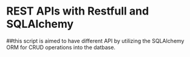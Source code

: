 # REST APIs with Restfull and SQLAlchemy

##this script is aimed to have different API by utilizing the SQLAlchemy ORM for CRUD operations into the datbase.

